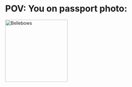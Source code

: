 # POV: You on passport photo:

<img src="https://i2-prod.birminghammail.co.uk/incoming/article24609540.ece/ALTERNATES/s1200c/0_meet-the-dog-wh-862598.jpg" alt="Bellebows" style="width:200px;"/>
<!---
FLEYreal/FLEYreal is a ✨ special ✨ repository because its `README.md` (this file) appears on your GitHub profile.
You can click the Preview link to take a look at your changes.
--->
